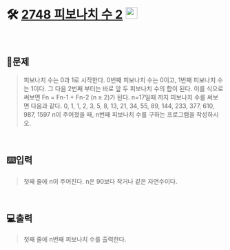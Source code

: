 <br>

# 🛠️ [2748 피보나치 수 2](http://www.acmicpc.net/problem/2748) <img height="27px" width="27px" src="https://static.solved.ac/tier_small/5.svg"/>
<br>

## 📖문제
>피보나치 수는 0과 1로 시작한다. 0번째 피보나치 수는 0이고, 1번째 피보나치 수는 1이다. 그 다음 2번째 부터는 바로 앞 두 피보나치 수의 합이 된다.
>이를 식으로 써보면 Fn = Fn-1 + Fn-2 (n ≥ 2)가 된다.
>n=17일때 까지 피보나치 수를 써보면 다음과 같다.
>0, 1, 1, 2, 3, 5, 8, 13, 21, 34, 55, 89, 144, 233, 377, 610, 987, 1597
>n이 주어졌을 때, n번째 피보나치 수를 구하는 프로그램을 작성하시오.

<br>

## ⌨️입력
>첫째 줄에 n이 주어진다. n은 90보다 작거나 같은 자연수이다.

<br>

## 💻출력
>첫째 줄에 n번째 피보나치 수를 출력한다.

<br><br>
